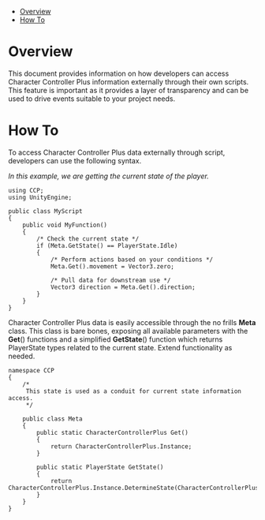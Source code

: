 
*   [Overview](#AccessingCCPDataExternally-Overview)
*   [How To](#AccessingCCPDataExternally-HowTo)

Overview
========

This document provides information on how developers can access Character Controller Plus information externally through their own scripts. This feature is important as it provides a layer of transparency and can be used to drive events suitable to your project needs.

How To
======

To access Character Controller Plus data externally through script, developers can use the following syntax.

_In this example, we are getting the current state of the player._

```
using CCP;
using UnityEngine;

public class MyScript
{
    public void MyFunction()
    {      
        /* Check the current state */
        if (Meta.GetState() == PlayerState.Idle)
        {
            /* Perform actions based on your conditions */
            Meta.Get().movement = Vector3.zero;
            
            /* Pull data for downstream use */
            Vector3 direction = Meta.Get().direction;
        }
    }
}
```

Character Controller Plus data is easily accessible through the no frills **Meta** class. This class is bare bones, exposing all available parameters with the **Get**() functions and a simplified **GetState**() function which returns PlayerState types related to the current state. Extend functionality as needed.

```
namespace CCP
{
	/*
	 This state is used as a conduit for current state information access.
	 */

	public class Meta
	{
        public static CharacterControllerPlus Get()
		{
			return CharacterControllerPlus.Instance;
		}

        public static PlayerState GetState()
        {
            return CharacterControllerPlus.Instance.DetermineState(CharacterControllerPlus.Instance.currentState);
        }
    }
}
```